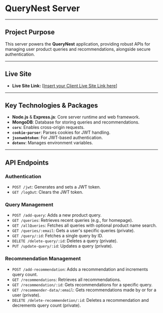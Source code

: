 # QueryNest Server

---

## Project Purpose

This server powers the **QueryNest** application, providing robust APIs for managing user product queries and recommendations, alongside secure authentication.

---

## Live Site

* **Live Site Link:** \[[Insert your Client Live Site Link here](https://query-nest-server-delta.vercel.app/)]

---

## Key Technologies & Packages

* **Node.js** & **Express.js**: Core server runtime and web framework.
* **MongoDB**: Database for storing queries and recommendations.
* **`cors`**: Enables cross-origin requests.
* **`cookie-parser`**: Parses cookies for JWT handling.
* **`jsonwebtoken`**: For JWT-based authentication.
* **`dotenv`**: Manages environment variables.

---

## API Endpoints

### Authentication
* `POST /jwt`: Generates and sets a JWT token.
* `GET /logOut`: Clears the JWT token.

### Query Management
* `POST /add-query`: Adds a new product query.
* `GET /queries`: Retrieves recent queries (e.g., for homepage).
* `GET /allQueries`: Fetches all queries with optional product name search.
* `GET /queries/:email`: Gets a user's specific queries (private).
* `GET /query/:id`: Fetches a single query by ID.
* `DELETE /delete-query/:id`: Deletes a query (private).
* `PUT /update-query/:id`: Updates a query (private).

### Recommendation Management
* `POST /add-recommendation`: Adds a recommendation and increments query count.
* `GET /recommendations`: Retrieves all recommendations.
* `GET /recommendation/:id`: Gets recommendations for a specific query.
* `GET /recommender-data/:email`: Gets recommendations made by or for a user (private).
* `DELETE /delete-recommendetion/:id`: Deletes a recommendation and decrements query count (private).
